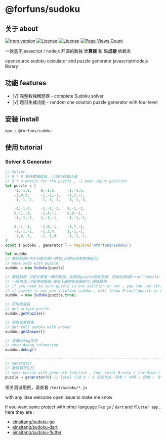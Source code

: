 # @forfuns/sudoku



## 关于 about

[![npm version](https://badge.fury.io/js/@forfuns%2Fsudoku.svg)](https://www.npmjs.com/package/@forfuns/sudoku) [![License](https://img.shields.io/badge/License-Anti%20996-blue.svg)](https://github.com/996icu/996.ICU/blob/master/LICENSE) [![License](https://img.shields.io/badge/License-Apache%202.0-blue.svg)](https://opensource.org/licenses/Apache-2.0) [![Page Views Count](https://badges.toozhao.com/badges/01GP5GHAP2TBZPP5WKKMABME0K/blue.svg)](https://badges.toozhao.com/stats/01GP5GHAP2TBZPP5WKKMABME0K "sudoku-nodejs")


一款基于javascript / nodejs 开源的数独 **计算器** 和 **生成器** 依赖库

opensource sudoku calculator and puzzle generator javascript/nodejs library


## 功能 features

- [√] 完整数独解题器 - complete Sudoku solver
- [√] 题目生成功能 -  random one solution puzzle generator with four level


## 安装 install

`npm i @forfuns/sudoku`

## 使用 tutorial

### Solver & Generator

```javascript 1.6
// Solver
// 9 * 9 矩阵数独题目，-1值为待输入值
// 9 * 9 matrix for the puzzle , -1 mean input position
let puzzle = [
    -1,-1,8,    9,-1,6,     -1,-1,5,
    -1,4,3,     -1,-1,-1,   -1,2,-1,
    -1,-1,-1,   -1,-1,-1,   -1,-1,-1,

    -1,-1,4,    -1,-1,-1,   9,-1,-1,
    5,-1,-1,    -1,4,-1,    6,8,-1,
    -1,-1,-1,   1,-1,-1,    -1,-1,-1,

    2,-1,-1,    -1,8,-1,    -1,7,-1,
    -1,-1,-1,   -1,3,4,     1,-1,-1,
    -1,6,-1,    -1,-1,9,    -1,-1,-1,
]
const { Sudoku , generator } = require('@forfuns/sudoku')

let sudoku 
// 数独解题(不区分是否唯一数独,回溯出结果直接返回)
// make sudo with puzzle
sudoku = new Sudoku(puzzle)

// 数独解题 只能计算唯一解的数独，如果该puzzle拥有多解，则抛出错误Error('puzzle is not one-solution sudoku')
// 一般来说,只是单纯解题,使用上面的构造器即可,速度最快
// if you need to sure puzzle is one solution or not , you can use strict=true (default:false)
// if puzzle is not one solution sudoku , will throw Error('puzzle is not one-solution sudoku')
sudoku = new Sudoku(puzzle,true) 

// 获取原题目
// get origin puzzle
sudoku.getPuzzle()

// 获取完整答案
// get full sudoku with answer
sudoku.getAnswer()

// 查看debug信息
// show debug infomation
sudoku.debug()

-----------------------------------------------------------------------------
// Generator
// 数独题目生成
// make puzzle with generate function , four level 0:easy / 1:medium / 2:hard / 3:expert
puzzle = generator(0) // level 可选 0 ~ 3 分别代表：简单 / 中等 / 困难 / 专家
```

相关测试用例，请查看 `/test/sudoku/*.js` 



with any idea welcome open issue to make me know 

if you want same project with other language like  `go` / `dart` and `flutter app` , here they are : 

- [einsitang/sudoku-go](https://github.com/einsitang/sudoku-go)
- [einsitang/sudoku-dart](https://github.com/einsitang/sudoku-dart)
- [einsitang/sudoku-flutter](https://github.com/einsitang/sudoku-flutter)
